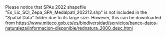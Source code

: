 Please notice that SPAs 2022 shapefile "Es_Lic_SCI_Zepa_SPA_Medalpatl_202212.shp" is not included in the "Spatial Data" folder due to its large size. However, this can be downloaded from https://www.miteco.gob.es/es/biodiversidad/servicios/banco-datos-naturaleza/informacion-disponible/rednatura_2000_desc.html
